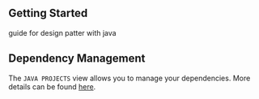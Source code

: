 ## Getting Started

guide for design patter with java
## Dependency Management

The `JAVA PROJECTS` view allows you to manage your dependencies. More details can be found [here](https://github.com/microsoft/vscode-java-dependency#manage-dependencies).
